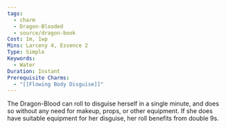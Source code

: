 ```yaml
---
tags:
  - charm
  - Dragon-Blooded
  - source/dragon-book
Cost: 1m, 1wp
Mins: Larceny 4, Essence 2
Type: Simple
Keywords:
  - Water
Duration: Instant
Prerequisite Charms:
  - "[[Flowing Body Disguise]]"
---
```

The Dragon-Blood can roll to disguise herself in a single minute, and does so without any need for makeup, props, or other equipment. If she does have suitable equipment for her disguise, her roll benefits from double 9s.